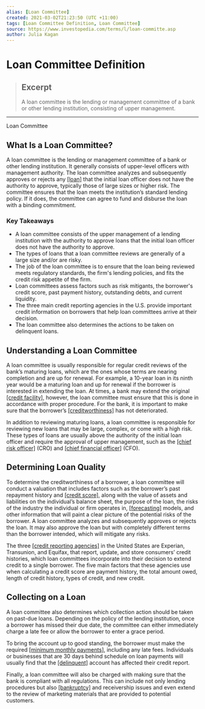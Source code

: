 ```yaml
---
alias: [Loan Committee]
created: 2021-03-02T21:23:50 (UTC +11:00)
tags: [Loan Committee Definition, Loan Committee]
source: https://www.investopedia.com/terms/l/loan-committe.asp
author: Julia Kagan
---
```


# Loan Committee Definition

> ## Excerpt
> A loan committee is the lending or management committee of a bank or other lending institution, consisting of upper management.

---

Loan Committee
## What Is a Loan Committee?

A loan committee is the lending or management committee of a bank or other lending institution. It generally consists of upper-level officers with management authority. The loan committee analyzes and subsequently approves or rejects any [[loan]](https://www.investopedia.com/terms/l/loan.asp) that the initial loan officer does not have the authority to approve, typically those of large sizes or higher risk. The committee ensures that the loan meets the institution’s standard lending policy. If it does, the committee can agree to fund and disburse the loan with a binding commitment.

### Key Takeaways

-   A loan committee consists of the upper management of a lending institution with the authority to approve loans that the initial loan officer does not have the authority to approve.
-   The types of loans that a loan committee reviews are generally of a large size and/or are risky.
-   The job of the loan committee is to ensure that the loan being reviewed meets regulatory standards, the firm's lending policies, and fits the credit risk appetite of the firm.
-   Loan committees assess factors such as risk mitigants, the borrower's credit score, past payment history, outstanding debts, and current liquidity.
-   The three main credit reporting agencies in the U.S. provide important credit information on borrowers that help loan committees arrive at their decision.
-   The loan committee also determines the actions to be taken on delinquent loans.

## Understanding a Loan Committee

A loan committee is usually responsible for regular credit reviews of the bank’s maturing loans, which are the ones whose terms are nearing completion and are up for renewal. For example, a 10-year loan in its ninth year would be a maturing loan and up for renewal if the borrower is interested in extending the loan. At times, a bank may extend the original [[credit facility]](https://www.investopedia.com/terms/c/creditfacility.asp), however, the loan committee must ensure that this is done in accordance with proper procedure. For the bank, it is important to make sure that the borrower’s [[creditworthiness]](https://www.investopedia.com/terms/c/credit-worthiness.asp) has not deteriorated.

In addition to reviewing maturing loans, a loan committee is responsible for reviewing new loans that may be large, complex, or come with a high risk. These types of loans are usually above the authority of the initial loan officer and require the approval of upper management, such as the [[chief risk officer]](https://www.investopedia.com/terms/c/chief-risk-officer-cro.asp) (CRO) and [[chief financial officer]](https://www.investopedia.com/terms/c/cfo.asp) (CFO).

## Determining Loan Quality

To determine the creditworthiness of a borrower, a loan committee will conduct a valuation that includes factors such as the borrower’s past repayment history and [[credit score]](https://www.investopedia.com/terms/c/credit_score.asp), along with the value of assets and liabilities on the individual’s balance sheet, the purpose of the loan, the risks of the industry the individual or firm operates in, [[forecasting]](https://www.investopedia.com/terms/f/forecasting.asp) models, and other information that will paint a clear picture of the potential risks of the borrower. A loan committee analyzes and subsequently approves or rejects the loan. It may also approve the loan but with completely different terms than the borrower intended, which will mitigate any risks.

The three [[credit reporting agencies]](https://www.investopedia.com/terms/c/credit-reporting-agency.asp) in the United States are Experian, Transunion, and Equifax, that report, update, and store consumers’ credit histories, which loan committees incorporate into their decision to extend credit to a single borrower. The five main factors that these agencies use when calculating a credit score are payment history, the total amount owed, length of credit history, types of credit, and new credit.

## Collecting on a Loan

A loan committee also determines which collection action should be taken on past-due loans. Depending on the policy of the lending institution, once a borrower has missed their due date, the committee can either immediately charge a late fee or allow the borrower to enter a grace period.

To bring the account up to good standing, the borrower must make the required [[minimum monthly payments]](https://www.investopedia.com/terms/m/minimum-monthly-payment.asp), including any late fees. Individuals or businesses that are 30 days behind schedule on loan payments will usually find that the [[delinquent]](https://www.investopedia.com/terms/d/delinquent.asp) account has affected their credit report.

Finally, a loan committee will also be charged with making sure that the bank is compliant with all regulations. This can include not only lending procedures but also [[bankruptcy]](https://www.investopedia.com/terms/b/bankruptcy.asp) and receivership issues and even extend to the review of marketing materials that are provided to potential customers.
